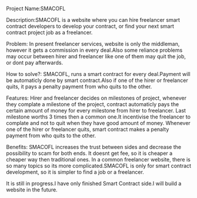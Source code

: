 Project Name:SMACOFL

Description:SMACOFL is a website where you can hire freelancer smart contract developers to develop your contract, or find your next smart contract project job as a freelancer.

Problem: In present freelancer services, website is only the middleman, however it gets a commission in every deal.Also some reliance problems may occur between hirer and freelancer like one of them may quit the job, or dont pay afterwards.

How to solve?: SMACOFL, runs a smart contract for every deal.Payment will be automaticly done by smart contract.Also if one of the hirer or freelancer quits, it pays a penalty payment from who quits to the other.

Features: Hirer and freelancer decides on milestones of project, whenever they complate a milestone of the project, contract automaticly pays the certain amount of money for every milestone from hirer to freelancer.
Last milestone worths 3 times then a common one.It incentivise the freelancer to complate and not to quit when they have good amount of money.
Whenever one of the hirer or freelancer quits, smart contract makes a penalty payment from who quits to the other.


Benefits: SMACOFL increases the trust between sides and decrease the possibility to scam for both ends.
It doesnt get fee, so it is cheaper a cheaper way then traditional ones.
In a common freelancer website, there is so many topics so its more complicated.SMACOFL is only for smart contract development, so it is simpler to find a job or a freelancer.

It is still in progress.I have only finished Smart Contract side.I will build a website in the future.
